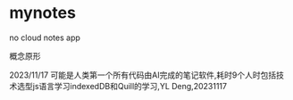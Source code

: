 # mynotes
no cloud notes app

概念原形

2023/11/17
可能是人类第一个所有代码由AI完成的笔记软件,耗时9个人时包括技术选型js语言学习indexedDB和Quill的学习,YL Deng,20231117
